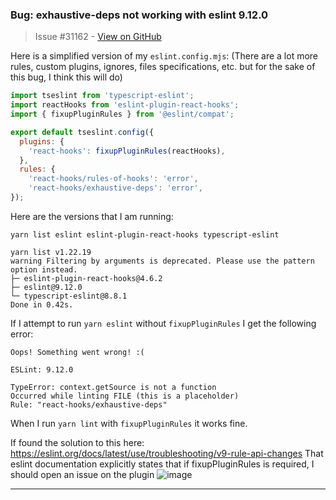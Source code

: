 ### Bug: exhaustive-deps not working with eslint 9.12.0

> Issue #31162 - [View on GitHub](https://github.com/facebook/react/issues/31162)

Here is a simplified version of my `eslint.config.mjs`: 
(There are a lot more rules, custom plugins, ignores, files specifications, etc. but for the sake of this bug, I think this will do)

```js
import tseslint from 'typescript-eslint';
import reactHooks from 'eslint-plugin-react-hooks';
import { fixupPluginRules } from '@eslint/compat';

export default tseslint.config({
  plugins: {
    'react-hooks': fixupPluginRules(reactHooks),
  },
  rules: {
    'react-hooks/rules-of-hooks': 'error',
    'react-hooks/exhaustive-deps': 'error',
});
```

Here are the versions that I am running:

```
yarn list eslint eslint-plugin-react-hooks typescript-eslint

yarn list v1.22.19
warning Filtering by arguments is deprecated. Please use the pattern option instead.
├─ eslint-plugin-react-hooks@4.6.2
├─ eslint@9.12.0
└─ typescript-eslint@8.8.1
Done in 0.42s.
```

If I attempt to run `yarn eslint` without `fixupPluginRules` I get the following error:

```
Oops! Something went wrong! :(

ESLint: 9.12.0

TypeError: context.getSource is not a function
Occurred while linting FILE (this is a placeholder)
Rule: "react-hooks/exhaustive-deps"
```

When I run `yarn lint` with `fixupPluginRules` it works fine.

If found the solution to this here: https://eslint.org/docs/latest/use/troubleshooting/v9-rule-api-changes
That eslint documentation explicitly states that if fixupPluginRules is required, I should open an issue on the plugin
![image](https://github.com/user-attachments/assets/43581bb8-1a4e-4e5a-80e8-1b6a87d87950)



---

